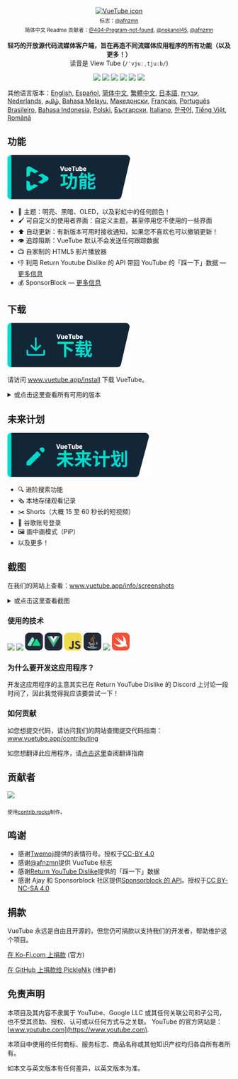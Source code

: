 <p align="center">
  <a href="https://vuetube.app/">
    <img src="https://cdn.discordapp.com/attachments/751596360108605500/980418672331988992/VueTube_Dark.svg" alt="VueTube icon" width="500"/>
  </a>
  </br>
  <sub>标志：<a href="https://github.com/afnzmn">@afnzmn</a></sub> </br>
  <sub>简体中文 Readme 贡献者：<a href="https://github.com/404-Program-not-found">@404-Program-not-found</a>, <a href="https://github.com/nokanol45">@nokanol45</a>, <a href="https://github.com/afnzmn">@afnzmn</a></sub>
  </br>
  </br>
<strong>轻巧的开放源代码流媒体客户端，旨在再造不同流媒体应用程序的所有功能（以及更多！）</strong>
</br>
读音是 View Tube (<code>/ˈvjuːˌtjuːb/</code>)
</p>

<p align="center">
  <a href="https://github.com/VueTubeApp/VueTube/blob/main/LICENSE" alt="License"><img src="https://img.shields.io/github/license/VueTubeApp/VueTube"></img></a>
  <a href="https://github.com/VueTubeApp/VueTube/actions/workflows/ci.yml" alt="CI"><img src="https://github.com/VueTubeApp/VueTube/actions/workflows/ci.yml/badge.svg"></img></a>
  <a href="https://reddit.com/r/vuetube" alt="Reddit"><img src="https://img.shields.io/reddit/subreddit-subscribers/vuetube?label=r%2FVuetube&logo=reddit&logoColor=white"></img></a>
  <a href="https://t.me/VueTube" alt="Telegram"><img src="https://img.shields.io/endpoint?label=VueTube&url=https%3A%2F%2Ftelegram-badge-4mbpu8e0fit4.runkit.sh%2F%3Furl%3Dhttps%3A%2F%2Ft.me%2FVuetube"></img></a>
  <a href="https://discord.gg/7P8KJrdd5W" alt="Discord"><img src="https://img.shields.io/discord/946587366242533377?label=Discord&style=flat&logo=discord&logoColor=white"></img></a>
  <a href="https://twitter.com/VueTubeApp" alt="Twitter"><img src="https://img.shields.io/twitter/follow/VueTubeApp?label=Follow&style=flat&logo=twitter"></img></a>
</p>

其他语言版本：[English,](readme.md) [Español,](readme.es.md) [简体中文,](readme.zh-hans.md) [繁體中文,](readme.zh-hant.md) [日本語,](readme.ja.md) [עִברִית,](readme.he.md) [Nederlands,](readme.nl.md) [தமிழ்,](readme.ta.md) [Bahasa Melayu,](readme.ms.md) [Македонски,](readme.mk.md) [Français,](readme.fr.md) [Português Brasileiro,](readme.pt-br.md) [Bahasa Indonesia,](readme.id.md) [Polski,](readme.pl.md) [Български,](readme.bg.md) [Italiano,](readme.it.md) [한국어,](readme.kr.md) [Tiếng Việt,](readme.vi.md) [Română](readme.ro.md)

## 功能

<img src="./resources/readme-zh-hans/Features.zh-hans.svg" alt="VueTube icon" height="100"/>

- 🎨 主题：明亮、黑暗、OLED，以及彩虹中的任何颜色！
- 🖌️ 可自定义的使用者界面：自定义主题，甚至停用您不使用的一些界面
- ⬆️ 自动更新：有新版本可用时接收通知，如果您不喜欢也可以撤销更新！
- 👁️ 追踪阻断：VueTube 默认不会发送任何跟踪数据
- 📺 自家制的 HTML5 影片播放器
- 👎 利用 Return Youtube Dislike 的 API 带回 YouTube 的「踩一下」数据 — [更多信息](https://www.returnyoutubedislike.com/)
- 💰 SponsorBlock — [更多信息](https://sponsor.ajay.app/)

## 下载

<img src="./resources/readme-zh-hans/Install.zh-hans.svg" alt="VueTube icon" height="100"/>

请访问 www.vuetube.app/install 下载 VueTube。

<details>
  <summary>或点击这里查看所有可用的版本</summary>
<br />

### 安卓/Android

| <a href=https://nightly.link/VueTubeApp/VueTube/workflows/ci/main/android.zip><img id="im" width="200" src=./resources/getunstable.png></a> | <a href=https://github.com/VueTubeApp/VueTube/releases/download/0.2/VueTube-Canary-June-15-2022.apk><img id="im" width="200" src=./resources/getcanary.png></a> | <a href=https://vuetube.app/install><img id="im" width="200" src=./resources/getstable.png></a> |
| ------------------------------------------------------------------------------------------------------------------------------------------- | --------------------------------------------------------------------------------------------------------------------------------------------------------------- | ----------------------------------------------------------------------------------------------- |
| 有最新的功能，并且经常有更新，但 bug 也最常见。                                                                                             | bug 比 unstable 较少，功能也比 stable 稍新                                                                                                                      | 由于 VueTube 尚未完成开发，暂时未有 Stable 版本下载                                             |

### iOS

| <a href=https://nightly.link/VueTubeApp/VueTube/workflows/ci/main/iOS.zip><img id="im" width="200" src=./resources/getunstable.png></a> | <a href=https://cdn.discordapp.com/attachments/949908267855921163/972164558930198528/VueTube-Canary-May-6-2022.ipa><img id="im" width="200" src=./resources/getcanary.png></a> | <a href=https://vuetube.app/install><img id="im" width="200" src=./resources/getstable.png></a> |
| --------------------------------------------------------------------------------------------------------------------------------------- | ------------------------------------------------------------------------------------------------------------------------------------------------------------------------------ | ----------------------------------------------------------------------------------------------- |
| 有最新的功能，并且经常有更新，但 bug 也最常见。                                                                                         | bug 比 unstable 较少，功能也比 stable 稍新                                                                                                                                     | 由于 VueTube 尚未完成开发，暂时未有 Stable 版本下载                                             |

</details>

## 未来计划

<img src="./resources/readme-zh-hans/Plans.zh-hans.svg" alt="VueTube icon" height="100"/>

- 🔍 进阶搜索功能
- 🗞️ 本地存储观看记录
- ✂️ Shorts（大概 15 至 60 秒长的短视频）
- 🧑 谷歌账号登录
- 🖼️ 画中画模式（PiP）
- 以及更多！

## 截图

在我们的网站上查看：www.vuetube.app/info/screenshots

<details>
  <summary> 或点击这里查看截图  </summary>
<br />
  
<img src="https://vuetube.app/wtch.png" width="400">
<img src="https://vuetube.app/stng.png" width="400">
<img src="https://vuetube.app/srch.png" width="400">
     
</details>

### 使用的技术

<a href="https://capacitorjs.com/solution/vue"><img src="https://cdn.discordapp.com/attachments/953538236716814356/955694368742834176/Capacitator-Dark.svg" height=40/></a> <a href="https://vuetifyjs.com/"><img src="https://cdn.discordapp.com/attachments/810799100940255260/973719873467342908/Vuetify-Dark.svg" height=40/></a> <a href="https://nuxtjs.org/"><img src="https://github.com/tandpfun/skill-icons/raw/main/icons/NuxtJS-Dark.svg" height=40/></a> <a href="https://vuejs.org/"><img src="https://github.com/tandpfun/skill-icons/raw/main/icons/VueJS-Dark.svg" height=40/></a> <a href="https://javascript.com/"><img src="https://github.com/tandpfun/skill-icons/raw/main/icons/JavaScript.svg" height=40/></a> <a href="https://java.com/"><img src="https://github.com/tandpfun/skill-icons/raw/main/icons/Java-Dark.svg" height=40/></a> <a href="https://gradle.com/"><img src="https://cdn.discordapp.com/attachments/810799100940255260/955691550560636958/Gradle.svg" height=40/></a> <a href="https://developer.apple.com/swift/"><img src="https://github.com/tandpfun/skill-icons/raw/main/icons/Swift.svg" height=40/></a>

### 为什么要开发这应用程序？

开发这应用程序的主意其实已在 Return YouTube Dislike 的 Discord 上讨论一段时间了，因此我觉得我应该要尝试一下！

### 如何贡献

如您想提交代码，请访问我们的网站查閲提交代码指南：www.vuetube.app/contributing

如您想翻译此应用程序，请[点击这里](/NUXT/plugins/languages)查阅翻译指南

## 贡献者

<a href="https://github.com/VueTubeApp/VueTube/graphs/contributors">
  <img src="https://contrib.rocks/image?repo=VueTubeApp/VueTube" />
</a>

<sub>使用[contrib.rocks](https://contrib.rocks)制作。</sub>

## 鸣谢

- 感谢[Twemoji](https://twemoji.twitter.com/)提供的表情符号。授权于[CC-BY 4.0](https://creativecommons.org/licenses/by/4.0/)
- 感谢[@afnzmn](https://github.com/afnzmn)提供 VueTube 标志
- 感谢[Return YouTube Dislike](https://returnyoutubedislike.com)提供的「踩一下」数据
- 感谢 Ajay 和 Sponsorblock 社区提供[Sponsorblock 的 API](http://sponsorblock.ajay.app/)。授权于[CC BY-NC-SA 4.0](https://creativecommons.org/licenses/by-nc-sa/4.0/)

## 捐款

VueTube 永远是自由且开源的，但您仍可捐款以支持我们的开发者，帮助维护这个项目。

[在 Ko-Fi.com 上捐款](https://ko-fi.com/vuetube) (官方)

[在 GitHub 上捐款给 PickleNik](https://github.com/sponsors/PickleNik) (维护者)

## 免责声明

本项目及其内容不隶属于 YouTube、Google LLC 或其任何关联公司和子公司，也不受其资助、授权、认可或以任何方式与之关联。 YouTube 的官方网站是：[www.youtube.com](https://www.youtube.com).

本项目中使用的任何商标、服务标志、商品名称或其他知识产权均归各自所有者所有。

如本文与英文版本有任何差异，以英文版本为准。
